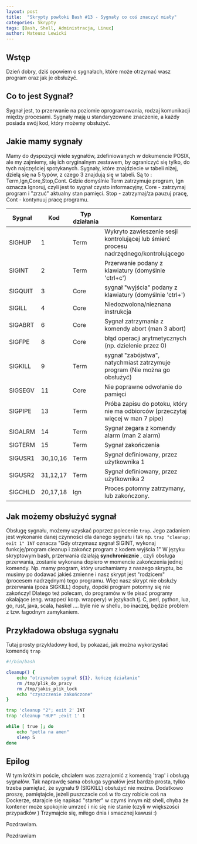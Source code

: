 ```yaml
---
layout: post
title:  "Skrypty powłoki Bash #13 - Sygnały co coś znaczyć miały"
categories: Skrypty
tags: [Bash, Shell, Administracja, Linux]
author: Mateusz Lewicki
---
```


## Wstęp
Dzień dobry, dziś opowiem o sygnałach, które może otrzymać wasz program oraz jak je obsłużyć.

## Co to jest Sygnał?
Sygnał jest, to przerwanie na poziomie oprogramowania, rodzaj komunikacji między procesami. Sygnały mają u standaryzowane znaczenie, a każdy posiada swój kod, który możemy obsłużyć.

## Jakie mamy sygnały
Mamy do dyspozycji wiele sygnałów, zdefiniowanych w dokumencie POSIX, ale my zajmiemy, się ich oryginalnym zestawem, by ograniczyć się tylko, do tych najczęściej spotykanych.
Sygnały, które znajdziecie w tabeli niżej, dzielą się na 5 typów, z czego 3 znajdują się w tabeli.
Są to : Term,Ign,Core,Stop,Cont. Gdzie domyślnie Term zatrzymuje program, Ign oznacza Ignoruj, czyli jest to sygnał czysto informacyjny, Core - zatrzymaj program i "zrzuć" aktualny stan pamięci. Stop - zatrzymaj/za pauzuj pracę, Cont - kontynuuj pracę programu.

|Sygnał|Kod|Typ działania|Komentarz|
|---|---|---|---|
|SIGHUP|1|Term|Wykryto zawieszenie sesji kontrolującej lub śmierć procesu nadrzędnego/kontrolującego
|SIGINT|2|Term|Przerwanie podany z klawiatury (domyślnie 'ctrl+c')
|SIGQUIT|3|Core| sygnał "wyjścia" podany z klawiatury (domyślnie 'ctrl+\')
|SIGILL|4|Core|Niedozwolona/nieznana instrukcja
|SIGABRT|6|Core|Sygnał zatrzymania z komendy abort (man 3 abort)
|SIGFPE|8|Core| błąd operacji arytmetycznych (np. dzielenie przez 0)
|SIGKILL|9|Term| sygnał "zabójstwa", natychmiast zatrzymuje program (Nie można go obsłużyć)
|SIGSEGV|11|Core| Nie poprawne odwołanie do pamięci
|SIGPIPE|13|Term| Próba zapisu do potoku, który nie ma odbiorców (przeczytaj więcej w man 7 pipe)
|SIGALRM|14|Term|Sygnał zegara z komendy alarm (man 2 alarm)
|SIGTERM|15|Term|Sygnał zakończenia
|SIGUSR1|30,10,16|Term|Sygnał definiowany, przez użytkownika 1
|SIGUSR2|31,12,17|Term|Sygnał definiowany, przez użytkownika 2
|SIGCHLD|20,17,18|Ign|Proces potomny zatrzymany, lub zakończony.

## Jak możemy obsłużyć sygnał
Obsługę sygnału, możemy uzyskać poprzez polecenie `trap`. Jego zadaniem jest wykonanie danej czynności dla danego sygnału i tak np.
`trap "cleanup; exit 1" INT` oznacza "Gdy otrzymasz sygnał SIGINT, wykonaj funkcję/program cleanup i zakończ program z kodem wyjścia 1"
W języku skryptowym bash, przerwania działają __synchronicznie__ , czyli obsługa przerwania, zostanie wykonana dopiero w momencie zakończenia jednej komendy. Np. mamy program, który uruchamiamy z naszego skryptu, bo musimy po dodawać jakieś zmienne i nasz skrypt jest "rodzicem" (procesem nadrzędnym) tego programu. Więc nasz skrypt nie obsłuży przerwania (poza SIGKILL) doputy, dopóki program potomny się nie zakończy!
Dlatego też polecam, do programów w tle pisać programy okalające (eng. wrapper/ korp. wrappery) w językach tj. C, perl, python, lua, go, rust, java, scala, haskel .... byle nie w shellu, bo inaczej, będzie problem z tzw. łagodnym zamykaniem. 

## Przykładowa obsługa sygnału
Tutaj prosty przykładowy kod, by pokazać, jak można wykorzystać komendę `trap`

```bash
#!/bin/bash

cleanup() {
    echo "otrzymałem sygnał ${1}, kończę działanie"
    rm /tmp/plik_do_pracy
    rm /tmp/jakis_plik_lock
    echo "czyszczenie zakończone"
}

trap 'cleanup "2"; exit 2' INT
trap 'cleanup "HUP" ;exit 1' 1

while [ true ]; do
    echo "petla na amen"
    sleep 5
done
```

## Epilog
W tym krótkim poście, chciałem was zaznajomić z komendą 'trap' i obsługą sygnałów. Tak naprawdę sama obsługa sygnałów jest bardzo prosta, tylko trzeba pamiętać, że sygnału 9 (SIGKILL) obsłużyć nie można.
Dodatkowo proszę, pamiętajcie, jeżeli puszczacie coś w tło czy robicie coś na Dockerze, starajcie się napisać "starter" w czymś innym niż shell, chyba że kontener może spokojnie umrzeć i nic się nie stanie (czyli w większości przypadków )
Trzymajcie się, miłego dnia i smacznej kawusi :)

Pozdrawiam.

Pozdrawiam